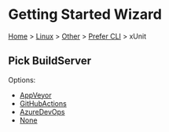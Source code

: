 <!--
GENERATED FILE - DO NOT EDIT
This file was generated by [MarkdownSnippets](https://github.com/SimonCropp/MarkdownSnippets).
Source File: /docs/mdsource/wiz/Linux_Other_Cli_xUnit.source.md
To change this file edit the source file and then run MarkdownSnippets.
-->

# Getting Started Wizard

[Home](/docs/wiz/readme.md) > [Linux](Linux.md) > [Other](Linux_Other.md) > [Prefer CLI](Linux_Other_Cli.md) > xUnit

## Pick BuildServer

Options:
 * [AppVeyor](Linux_Other_Cli_xUnit_AppVeyor.md)
 * [GitHubActions](Linux_Other_Cli_xUnit_GitHubActions.md)
 * [AzureDevOps](Linux_Other_Cli_xUnit_AzureDevOps.md)
 * [None](Linux_Other_Cli_xUnit_None.md)
